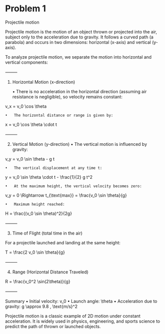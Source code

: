# Problem 1

Projectile motion

Projectile motion is the motion of an object thrown or projected into the air, subject only to the acceleration due to gravity. It follows a curved path (a parabola) and occurs in two dimensions: horizontal (x-axis) and vertical (y-axis).

To analyze projectile motion, we separate the motion into horizontal and vertical components:

⸻

1. Horizontal Motion (x-direction)

	•	There is no acceleration in the horizontal direction (assuming air resistance is negligible), so velocity remains constant:

v_x = v_0 \cos \theta

	•	The horizontal distance or range is given by:

x = v_0 \cos \theta \cdot t

⸻

2. Vertical Motion (y-direction)
	•	The vertical motion is influenced by gravity:

v_y = v_0 \sin \theta - g t

	•	The vertical displacement at any time t:

y = v_0 \sin \theta \cdot t - \frac{1}{2} g t^2

	•	At the maximum height, the vertical velocity becomes zero:

v_y = 0 \Rightarrow t_{\text{max}} = \frac{v_0 \sin \theta}{g}

	•	Maximum height reached:
    
H = \frac{(v_0 \sin \theta)^2}{2g}

⸻

3. Time of Flight (total time in the air)

For a projectile launched and landing at the same height:

T = \frac{2 v_0 \sin \theta}{g}

⸻

4. Range (Horizontal Distance Traveled)

R = \frac{v_0^2 \sin(2\theta)}{g}

⸻

Summary
	•	Initial velocity: v_0
	•	Launch angle: \theta
	•	Acceleration due to gravity: g \approx 9.8 \, \text{m/s}^2

Projectile motion is a classic example of 2D motion under constant acceleration. It is widely used in physics, engineering, and sports science to predict the path of thrown or launched objects.